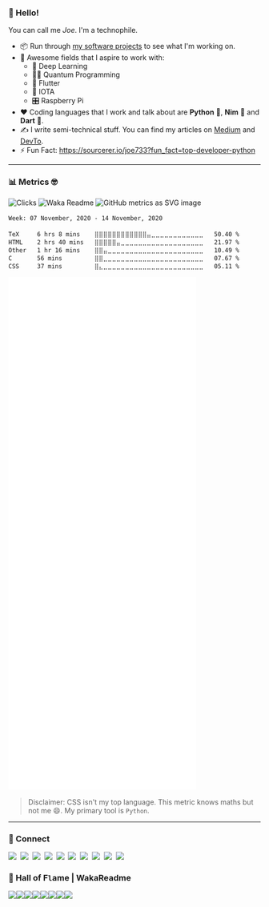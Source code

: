 ### 👋 Hello!
You can call me *Joe*. I'm a technophile.

- 📦 Run through [my software projects](https://github.com/joe733?tab=repositories) to see what I'm working on.
- 🤩 Awesome fields that I aspire to work with:
	- 🧬 Deep Learning
	- 👨‍💻 Quantum Programming
	- 💙 Flutter
	- 💸 IOTA
	- 🎛 Raspberry Pi
- ❤️ Coding languages that I work and talk about are **Python** 🐍, **Nim** 👑 and **Dart** 🎯.
- ✍️ I write semi-technical stuff. You can find my articles on [Medium](https://medium.com/@joe733/) and [DevTo](https://dev.to/joe733/).
- ⚡️ Fun Fact: <https://sourcerer.io/joe733?fun_fact=top-developer-python>

---

### :bar_chart: Metrics :nerd_face:

![Clicks](https://komarev.com/ghpvc/?username=joe733) ![Waka Readme](https://github.com/joe733/joe733/workflows/Waka%20Readme/badge.svg) ![GitHub metrics as SVG image](https://github.com/joe733/joe733/workflows/GitHub%20metrics%20as%20SVG%20image/badge.svg)

<!--START_SECTION:waka-->
```text
Week: 07 November, 2020 - 14 November, 2020

TeX     6 hrs 8 mins    ⣿⣿⣿⣿⣿⣿⣿⣿⣿⣿⣿⣿⣤⣀⣀⣀⣀⣀⣀⣀⣀⣀⣀⣀⣀   50.40 % 
HTML    2 hrs 40 mins   ⣿⣿⣿⣿⣿⣤⣀⣀⣀⣀⣀⣀⣀⣀⣀⣀⣀⣀⣀⣀⣀⣀⣀⣀⣀   21.97 % 
Other   1 hr 16 mins    ⣿⣿⣤⣀⣀⣀⣀⣀⣀⣀⣀⣀⣀⣀⣀⣀⣀⣀⣀⣀⣀⣀⣀⣀⣀   10.49 % 
C       56 mins         ⣿⣿⣀⣀⣀⣀⣀⣀⣀⣀⣀⣀⣀⣀⣀⣀⣀⣀⣀⣀⣀⣀⣀⣀⣀   07.67 % 
CSS     37 mins         ⣿⣄⣀⣀⣀⣀⣀⣀⣀⣀⣀⣀⣀⣀⣀⣀⣀⣀⣀⣀⣀⣀⣀⣀⣀   05.11 % 
```
<!--END_SECTION:waka-->

![GitHub metrics](https://github.com/joe733/joe733/blob/master/github-metrics.svg)

> Disclaimer: CSS isn't my top language. This metric knows maths but not me :smile:. My primary tool is `Python`.

---

### 🔗 Connect
<a href='https://twitter.com/_joe733'><img src='https://i.stack.imgur.com/xR1Qg.png' width='24'/></a>&nbsp;
<a href='https://www.facebook.com/jovialjoejayarson'><img src='https://i.stack.imgur.com/U9qVP.png' width='24'/></a>&nbsp;
<a href='https://www.linkedin.com/in/joe733'><img src='https://i.stack.imgur.com/VrlLG.png' width='24'/></a>&nbsp;
<a href='https://dev.to/joe733'><img src='https://i.stack.imgur.com/Vsd9o.png' width='24'/></a>&nbsp;
<a href='https://dribbble.com/joe733'><img src='https://i.stack.imgur.com/m9Q2e.png' width='24'/></a>&nbsp;
<a href='https://medium.com/@joe733'><img src='https://i.stack.imgur.com/Il68G.png' width='24'/></a>&nbsp;
<a href='https://stackoverflow.com/users/8828460/joe733'><img src='https://i.stack.imgur.com/s23fT.png' width='24'/></a>&nbsp;
<a href='https://www.hackerrank.com/joe733'><img src='https://i.stack.imgur.com/giL3d.png' width='24'/></a>&nbsp;
<a href='https://www.codewars.com/users/joe733'><img src='https://i.stack.imgur.com/y9Ee7.png' width='24'/></a>&nbsp;
<a href='https://repl.it/@joe733'><img src='https://i.stack.imgur.com/KYxIp.png' width='24'/></a>

### 🎃 Hall of F`l`ame | WakaReadme

[![](https://sourcerer.io/fame/joe733/athul/waka-readme/images/0)](https://sourcerer.io/fame/joe733/athul/waka-readme/links/0)[![](https://sourcerer.io/fame/joe733/athul/waka-readme/images/1)](https://sourcerer.io/fame/joe733/athul/waka-readme/links/1)[![](https://sourcerer.io/fame/joe733/athul/waka-readme/images/2)](https://sourcerer.io/fame/joe733/athul/waka-readme/links/2)[![](https://sourcerer.io/fame/joe733/athul/waka-readme/images/3)](https://sourcerer.io/fame/joe733/athul/waka-readme/links/3)[![](https://sourcerer.io/fame/joe733/athul/waka-readme/images/4)](https://sourcerer.io/fame/joe733/athul/waka-readme/links/4)[![](https://sourcerer.io/fame/joe733/athul/waka-readme/images/5)](https://sourcerer.io/fame/joe733/athul/waka-readme/links/5)[![](https://sourcerer.io/fame/joe733/athul/waka-readme/images/6)](https://sourcerer.io/fame/joe733/athul/waka-readme/links/6)[![](https://sourcerer.io/fame/joe733/athul/waka-readme/images/7)](https://sourcerer.io/fame/joe733/athul/waka-readme/links/7)
